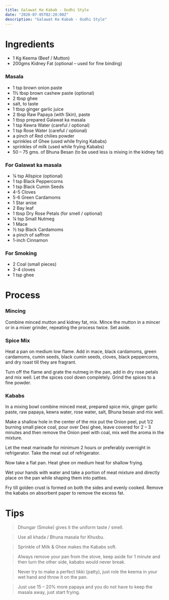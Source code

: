 ```yaml
---
title: Galawat Ke Kabab - Oudhi Style
date: "2020-07-05T02:20:00Z"
description: "Galawat Ke Kabab - Oudhi Style"
---
```


# Ingredients 
- 1 Kg Keema (Beef / Mutton)
- 200gms Kidney Fat (optional – used for fine binding)

### Masala
- 1 tsp brown onion paste
- 1½ tbsp brown cashew paste (optional)
- 2 tbsp ghee
- salt, to taste
- 1 tbsp ginger garlic juice
- 2 tbsp Raw Papaya (with Skin), paste
- 1 tbsp prepared Galawat ka masala
- 1 tsp Kewra Water (careful / optional)
- 1 tsp Rose Water (careful / optional)
- a pinch of Red chilies powder
- sprinkles of Ghee (used while frying Kababs)
- sprinkles of milk (used while frying Kababs)
- 50 – 75 gms. of Bhuna Besan (to be used less is mixing in the kidney fat)

### For Galawat ka masala
- ¼ tsp Allspice (optional)
- 1 tsp Black Peppercorns
- 1 tsp Black Cumin Seeds
- 4-5 Cloves
- 5-6 Green Cardamoms
- 1 Star anise
- 2 Bay leaf
- 1 tbsp Dry Rose Petals (for smell / optional)
- ¼ tsp Small Nutmeg
- 1 Mace
- ½ tsp Black Cardamoms
- a pinch of saffron
- 1-inch Cinnamon

### For Smoking 
- 2 Coal (small pieces)
- 3-4 cloves
- 1 tsp ghee


# Process

### Mincing
Combine minced mutton and kidney fat, mix. Mince the mutton in a mincer or in a mixer grinder, repeating the process twice. Set aside.

### Spice Mix
Heat a pan on medium low flame. Add in mace, black cardamoms, green cardamoms, cumin seeds, black cumin seeds, cloves, black peppercorns, and dry roast till they are fragrant.

Turn off the flame and grate the nutmeg in the pan, add in dry rose petals and mix well.
Let the spices cool down completely. Grind the spices to a fine powder.

### Kababs
In a mixing bowl combine minced meat, prepared spice mix, ginger garlic paste, raw papaya, kewra water, rose water, salt, Bhuna besan and mix well.

Make a shallow hole in the center of the mix put the Onion peel, put 1/2 burning small piece coal, pour over Desi ghee, leave covered for 2 – 3 minutes and then remove the Onion peel with coal, mix well the aroma in the mixture.

Let the meat marinade for minimum 2 hours or preferably overnight in refrigerator.
Take the meat out of refrigerator.

Now take a flat pan. Heat ghee on medium heat for shallow frying.

Wet your hands with water and take a portion of meat mixture and directly place on the pan while shaping them into patties.

Fry till golden crust is formed on both the sides and evenly cooked.
Remove the kababs on absorbent paper to remove the excess fat.

# Tips
> Dhungar (Smoke) gives it the uniform taste / smell.

> Use all khada / Bhuna masala for Khusbu.

> Sprinkle of Milk & Ghee makes the Kababs soft.

> Always remove your pan from the stove, keep aside for 1 minute and then turn the other side, kababs would never break.

> Never try to make a perfect tikki (patty), just role the keema in your wet hand and throw it on the pan.

> Just use 15 – 20% more papaya and you do not have to keep the masala away, just start frying.
